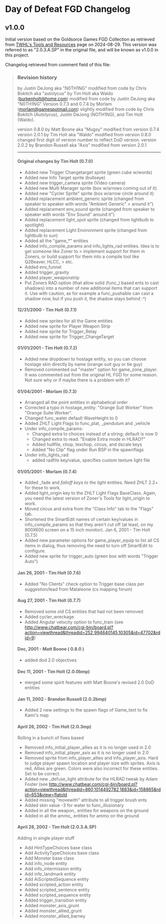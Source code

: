 # Day of Defeat FGD Changelog

## v1.0.0
Initial version based on the Goldsorce Games FGD Collection as retrieved from
[TWHL's Tools and Resources](https://twhl.info/wiki/page/Tools_and_Resources#Game_Data_Files)
page on 2024-08-29.
This version was referred to as "2.0.3.A.SP" in the original file, and will be
known as v1.0.0 in this project.

Changelog retrieved from comment field of this file:

> ### Revision history
> 
> by Justin DeJong aka "N0TH1NG"
> modified from code by Chris Bokitch aka "autolycus"
> by Tim Holt aka Waldo (burkenholt@home.com)
> modified from code by Justin DeJong aka "N0TH1NG"
> Version 0.7.3 and 0.7.4 by Morlam (morlam@gamespotmail.com)
> slightly modified from code by Chris Bokitch (Autolycus), Justin DeJong (NOTH1NG), and
> Tim Holt (Waldo).
> 
> version 0.8.0 by Matt Boone aka "Mugsy"
> modified from version 0.7.4
> version 2.0.1 by Tim Holt aka "Waldo"
> modified from version 0.8.0 
> changed first digit of version number to reflect DoD version.
> version 2.0.2 by Brandon Russell aka "Axis"
> modified from version 2.0.1
>
> ---
>
> #### Original changes by Tim Holt (0.7.0)
>
> - Added new Trigger Changetarget sprite (green cube w/words)
> - Added new Info Target sprite (bullseye)
> - Added new trigger_camera sprite (Video camera)
> - Added new Multi Manager sprite (box w/arrows coming out of it)
> - Added new "Cycler Sprite" sprite (box w/arrow circle around it)
> - Added replacement ambient_generic sprite (changed from speaker to speaker with words "Ambient Generic" > around it")
> - Added replacement env_sound sprite (changed from speaker to speaker with words "Env Sound" around it")
> - Added replacement light_spot sprite (changed from lightbulb to spotlight)
> - Added replacement Light Environment sprite (changed from lightbulb to sun)
> - Added all the "game_*" entities
> - Added info_compile_params and info_lights_rad entities.  Idea is to get someone like Zoner to > implement support for them in Zoners, or build support for them into a compile tool like Q2Beaver, HLCC, > etc.
> - Added env_funnel
> - Added trigger_gravity
> - Added player_weaponstrip
> - Put Zoners RAD option (that allow solid (func_) based ents to cast shadows) into a number of new additional items that can support it. Use with caution, as for example a func_pushable can cast a shadow now, but if you push it, the shadow stays behind :^)
>
> #### 12/31/2000 - Tim Holt (0.7.1)
>
> - Added new sprites for all the Game entities
> - Added new sprite for Player Weapon Strip
> - Added new sprite for Trigger_Relay
> - Added new sprite for Trigger_ChangeTarget
>
> #### 01/01/2001 - Tim Holt (0.7.2)
>
> - Added new dropdown to hostage entity, so you can choose hostage skin directly by name (orange suit guy or tie guy)
> - Removed commented out "master" option for game_zone_player.  It was commented out from the original HL FGD for some reason.  Not sure why or if maybe there is a problem with it?
>
> #### 01/04/2001 - Morlam (0.7.3)
>
> - Arranged all the point entities in alphabetical order
> - Corrected a typo in hostage_entity: "Orange Suit Worker" from "Orange Suite Worker".
> - Changed func_water default WaveHeight to 0
> - Added ZHLT Light Flags to func_plat, _pendulum and _vehicle
> - Under info_compile_params:
>	- Changed extra to choices instead of a string; default is now 0
>	- Changed extra to read: "Enable Extra mode in HLRAD?"
>	- Added hullfile, chop, texchop, circus, and dscale keys
>	- Added "No Clip" flag under Run BSP in the spawnflags
> - Under info_lights_rad:
>	- added radfile key/value, specifies custom texture light file
>
> #### 01/05/2001 - Morlam (0.7.4)
>
> - Added _fade and _falloff keys to the light_ entities.  Need ZHLT 2.2+ for these to work.
> - Added light_origin key to the ZHLT Light Flags BaseClass.  Again, you need the latest version of Zoner's Tools for light_origin to work.
> - Moved circus and extra from the "Class Info" tab to the "Flags" tab.
> - Shortened the SmartEdit names of certain key/values in info_compile_params so that they aren't cut off (at least, on my 800X600 screen on a 15 inch monitor).
Jan 6, 2001 - Tim Holt (0.7.5)
> - Added new parameter options for game_player_equip to list all CS items in dialog, thus removing the need to turn off SmartEdit to configure.
> - Added new sprite for trigger_auto (green box with words "Trigger Auto")
>
> #### Jan 26, 2001 - Tim Holt (0.7.6)
>
> - Added "No Clients" check option to Trigger base class per suggestion/lead from Mataleone (cs mapping forum)
>
> #### Aug 27, 2001 - Tim Holt (0.7.7)
>
> - Removed some old CS entities that had not been removed
> - Added cycler_wreckage
> - Added Angular velocity option to func_train (see http://www.chatbear.com/cgi-bin/board.pl?action=viewthread&threadid=252,994640145,10305&id=47702&rdid=9)
>
> #### Dec, 2001 - Matt Boone ( 0.8.0 )
> - added dod 2.0 objectives
>
> #### Dec 11, 2001 - Tim Holt (2.0.0bmp)
>
> - merged some spirit features with Matt Boone's revised 2.0 DoD entities
>
> #### Jan 11, 2002 - Brandon Russell (2.0.2bmp)
>
> - Added 2 new settings to the spawn flags of Game_text to fix Kami's map
>
> #### April 26, 2002 - Tim Holt (2.0.3mp)
> Rolling in a bunch of fixes based 
> - Removed info_initial_player_allies as it is no longer used in 2.0
> - Removed info_initial_player_axis as it is no longer used in 2.0
> - Removed sprite from info_player_allies and info_player_axis. Hard to judge player spawn location and player size with sprites. Axis is red, Allies are green. Colors were also incorrect for these entities.  Set to be correct.
> - Added new _defuse_light attribute for the HLRAD tweak by Adam Foster (see http://www.chatbear.com/cgi-bin/board.pl?action=viewthread&threadid=860,1014492782,1883&id=158865&rdid=653&view=flatold 
> - Added missing "movewith" attribute to all trigger brush ents
> - Added skin value -3 for water to func_illusionary
> - Added in all the weapon_ entities for weapons on the ground
> - Added in all the ammo_ entities for ammo on the ground
>
> #### April 28, 2002 - Tim Holt (2.0.3.A.SP)
>
> Adding in single player stuff
> - Add HintTypeChoices base class
> - Add ActivityTypeChoices base class
> - Add Monster base class
> - Add info_node entity
> - Add info_intermission entity
> - Add info_landmark entity
> - Add AiScriptedSequence entity
> - Added scripted_action entity
> - Added scripted_sentence entity
> - Added scripted_sequence entity
> - Added trigger_transition entity
> - Added monster_axis_grunt
> - Added monster_allied_grunt
> - Added monster_allied_barney
